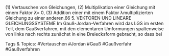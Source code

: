(1) Vertauschen von Gleichungen,
(2) Multiplikation einer Gleichung mit einem Faktor λ̸= 0,
(3) Addition einer mit einem Faktor λmultiplizierten Gleichung zu einer anderen.66 5. VEKTOREN UND LINEARE GLEICHUNGSSYSTEME
Im Gauß-Jordan-Verfahren wird das LGS im ersten Teil, dem Gaußverfahren, mit den elementaren
Umformungen spaltenweise von links nach rechts zunächst in eine Dreiecksform gebracht, so dass bei

   Tags & Topics:
   #Vertauschen
   #Jordan
   #Gauß
   #Gaußverfahr
   #Gaußverfahren